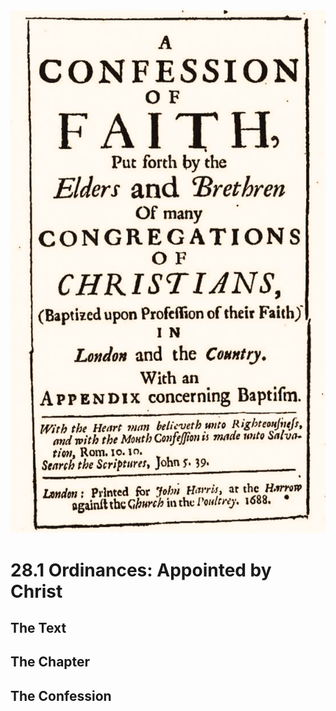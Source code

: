 <img class="intro-right" src="art-1689.png">

# 28.1 Ordinances: Appointed by Christ

## The Text

## The Chapter

### 

## The Confession

### 
